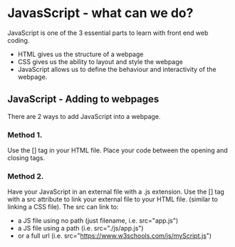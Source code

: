 # JavasScript - what can we do?
JavaScript is one of the 3 essential parts to learn with front end web coding.
- HTML gives us the structure of a webpage
- CSS gives us the ability to layout and style the webpage
- JavaScript allows us to define the behaviour and interactivity of the webpage.

## JavaScript - Adding to webpages
There are 2 ways to add JavaScript into a webpage.
### Method 1.
Use the [<script></script>] tag in your HTML file. 
Place your code between the opening and closing tags.
### Method 2.
Have your JavaScript in an external file with a .js extension.
Use the [<script></script>] tag with a src attribute to link your external file
to your HTML file. (similar to linking a CSS file).
The src can link to:
- a JS file using no path (just filename, i.e. src="app.js")
- a JS file using a path (i.e. src="./js/app.js")
- or a full url (i.e. src="https://www.w3schools.com/js/myScript.js")